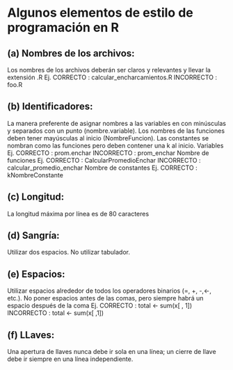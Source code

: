 # Algunos elementos de estilo de programación en R

## (a) Nombres de los archivos:
Los nombres de los archivos deberán ser claros y relevantes y llevar la extensión .R
Ej. CORRECTO :  calcular_encharcamientos.R
      INCORRECTO : foo.R
## (b) Identificadores: 
La manera preferente de asignar nombres a las variables en con minúsculas y separados con un punto (nombre.variable). Los nombres de las funciones deben tener mayúsculas al inicio (NombreFuncion). 
Las constantes se nombran como las funciones pero deben contener una k al inicio.
Variables
Ej. CORRECTO :  prom.enchar
    INCORRECTO : prom_enchar
Nombre de funciones
Ej. CORRECTO :  CalcularPromedioEnchar
    INCORRECTO : calcular_promedio_enchar
Nombre de constantes
Ej. CORRECTO :  kNombreConstante
## (c) Longitud: 
La longitud máxima por línea es de 80 caracteres
## (d) Sangría: 
Utilizar dos espacios. No utilizar tabulador. 
## (e) Espacios: 
Utilizar espacios alrededor de todos los operadores binarios (=, +, -,<-, etc.).
No poner espacios antes de las comas, pero siempre habrá un espacio después de la coma
Ej. CORRECTO :  total <- sum(x[ , 1])
    INCORRECTO : total <- sum(x[ ,1])
## (f) LLaves: 
Una apertura de llaves nunca debe ir sola en una línea; un cierre de llave debe ir siempre en una línea independiente.
